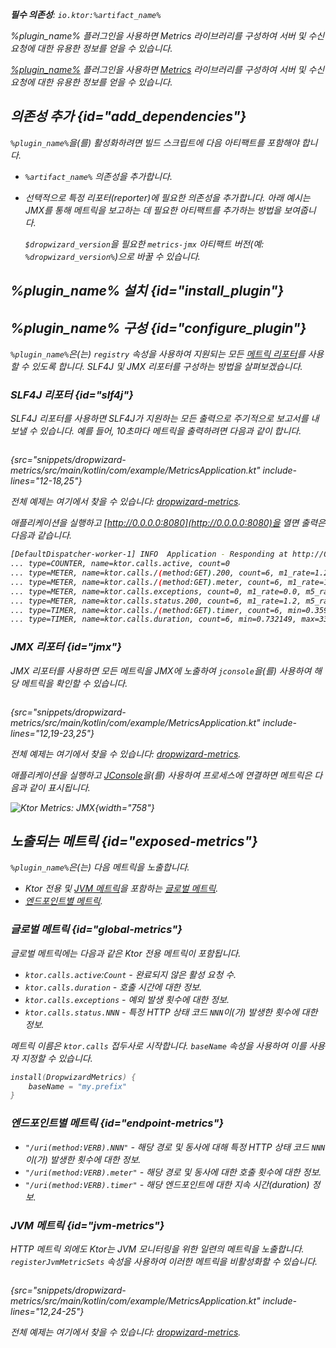 [//]: # (title: Dropwizard 메트릭)

<show-structure for="chapter" depth="2"/>
<primary-label ref="server-plugin"/>

<var name="plugin_name" value="DropwizardMetrics"/>
<var name="package_name" value="io.ktor.server.metrics.dropwizard"/>
<var name="artifact_name" value="ktor-server-metrics"/>

<tldr>
<p>
<b>필수 의존성</b>: <code>io.ktor:%artifact_name%</code>
</p>
<var name="example_name" value="dropwizard-metrics"/>
<include from="lib.topic" element-id="download_example"/>
<include from="lib.topic" element-id="native_server_not_supported"/>
</tldr>

<link-summary>%plugin_name% 플러그인을 사용하면 Metrics 라이브러리를 구성하여 서버 및 수신 요청에 대한 유용한 정보를 얻을 수 있습니다.</link-summary>

[%plugin_name%](https://api.ktor.io/ktor-server/ktor-server-plugins/ktor-server-metrics/io.ktor.server.metrics.dropwizard/-dropwizard-metrics.html) 플러그인을 사용하면 [Metrics](http://metrics.dropwizard.io/) 라이브러리를 구성하여 서버 및 수신 요청에 대한 유용한 정보를 얻을 수 있습니다.

## 의존성 추가 {id="add_dependencies"}
`%plugin_name%`을(를) 활성화하려면 빌드 스크립트에 다음 아티팩트를 포함해야 합니다.
* `%artifact_name%` 의존성을 추가합니다.

  <include from="lib.topic" element-id="add_ktor_artifact"/>

* 선택적으로 특정 리포터(reporter)에 필요한 의존성을 추가합니다. 아래 예시는 JMX를 통해 메트릭을 보고하는 데 필요한 아티팩트를 추가하는 방법을 보여줍니다.

  <var name="group_id" value="io.dropwizard.metrics"/>
  <var name="artifact_name" value="metrics-jmx"/>
  <var name="version" value="dropwizard_version"/>
  <include from="lib.topic" element-id="add_artifact"/>
  
  `$dropwizard_version`을 필요한 `metrics-jmx` 아티팩트 버전(예: `%dropwizard_version%`)으로 바꿀 수 있습니다.

## %plugin_name% 설치 {id="install_plugin"}

<include from="lib.topic" element-id="install_plugin"/>

## %plugin_name% 구성 {id="configure_plugin"}

`%plugin_name%`은(는) `registry` 속성을 사용하여 지원되는 모든 [메트릭 리포터](http://metrics.dropwizard.io/)를 사용할 수 있도록 합니다. SLF4J 및 JMX 리포터를 구성하는 방법을 살펴보겠습니다.

### SLF4J 리포터 {id="slf4j"}

SLF4J 리포터를 사용하면 SLF4J가 지원하는 모든 출력으로 주기적으로 보고서를 내보낼 수 있습니다.
예를 들어, 10초마다 메트릭을 출력하려면 다음과 같이 합니다.

```kotlin
```
{src="snippets/dropwizard-metrics/src/main/kotlin/com/example/MetricsApplication.kt" include-lines="12-18,25"}

전체 예제는 여기에서 찾을 수 있습니다: [dropwizard-metrics](https://github.com/ktorio/ktor-documentation/tree/%ktor_version%/codeSnippets/snippets/dropwizard-metrics).

애플리케이션을 실행하고 [http://0.0.0.0:8080](http://0.0.0.0:8080)을 열면 출력은 다음과 같습니다.

```Bash
[DefaultDispatcher-worker-1] INFO  Application - Responding at http://0.0.0.0:8080
... type=COUNTER, name=ktor.calls.active, count=0
... type=METER, name=ktor.calls./(method:GET).200, count=6, m1_rate=1.2, m5_rate=1.2, m15_rate=1.2, mean_rate=0.98655785084844, rate_unit=events/second
... type=METER, name=ktor.calls./(method:GET).meter, count=6, m1_rate=1.2, m5_rate=1.2, m15_rate=1.2, mean_rate=0.9841134429134598, rate_unit=events/second
... type=METER, name=ktor.calls.exceptions, count=0, m1_rate=0.0, m5_rate=0.0, m15_rate=0.0, mean_rate=0.0, rate_unit=events/second
... type=METER, name=ktor.calls.status.200, count=6, m1_rate=1.2, m5_rate=1.2, m15_rate=1.2, mean_rate=0.9866015088545449, rate_unit=events/second
... type=TIMER, name=ktor.calls./(method:GET).timer, count=6, min=0.359683, max=14.213046, mean=2.691307542732234, stddev=5.099546889849414, p50=0.400967, p75=0.618972, p95=14.213046, p98=14.213046, p99=14.213046, p999=14.213046, m1_rate=1.2, m5_rate=1.2, m15_rate=1.2, mean_rate=0.9830677128229028, rate_unit=events/second, duration_unit=milliseconds
... type=TIMER, name=ktor.calls.duration, count=6, min=0.732149, max=33.735719, mean=6.238046092985701, stddev=12.169258340009847, p50=0.778864, p75=1.050454, p95=33.735719, p98=33.735719, p99=33.735719, p999=33.735719, m1_rate=0.2, m5_rate=0.2, m15_rate=0.2, mean_rate=0.6040311229887146, rate_unit=events/second, duration_unit=milliseconds
```

### JMX 리포터 {id="jmx"}

JMX 리포터를 사용하면 모든 메트릭을 JMX에 노출하여 `jconsole`을(를) 사용하여 해당 메트릭을 확인할 수 있습니다.

```kotlin
```
{src="snippets/dropwizard-metrics/src/main/kotlin/com/example/MetricsApplication.kt" include-lines="12,19-23,25"}

전체 예제는 여기에서 찾을 수 있습니다: [dropwizard-metrics](https://github.com/ktorio/ktor-documentation/tree/%ktor_version%/codeSnippets/snippets/dropwizard-metrics).

애플리케이션을 실행하고 [JConsole](https://docs.oracle.com/en/java/javase/17/management/using-jconsole.html)을(를) 사용하여 프로세스에 연결하면 메트릭은 다음과 같이 표시됩니다.

![Ktor Metrics: JMX](jmx.png){width="758"}

## 노출되는 메트릭 {id="exposed-metrics"}

`%plugin_name%`은(는) 다음 메트릭을 노출합니다.

- Ktor 전용 및 [JVM 메트릭](#jvm-metrics)을 포함하는 [글로벌 메트릭](#global-metrics).
- [엔드포인트별 메트릭](#endpoint-metrics).

### 글로벌 메트릭 {id="global-metrics"}

글로벌 메트릭에는 다음과 같은 Ktor 전용 메트릭이 포함됩니다.

* `ktor.calls.active`:`Count` - 완료되지 않은 활성 요청 수.
* `ktor.calls.duration` - 호출 시간에 대한 정보.
* `ktor.calls.exceptions` - 예외 발생 횟수에 대한 정보.
* `ktor.calls.status.NNN` - 특정 HTTP 상태 코드 `NNN`이(가) 발생한 횟수에 대한 정보.

메트릭 이름은 `ktor.calls` 접두사로 시작합니다. `baseName` 속성을 사용하여 이를 사용자 지정할 수 있습니다.

```kotlin
install(DropwizardMetrics) {
    baseName = "my.prefix"
}
```

### 엔드포인트별 메트릭 {id="endpoint-metrics"}

* `"/uri(method:VERB).NNN"` - 해당 경로 및 동사에 대해 특정 HTTP 상태 코드 `NNN`이(가) 발생한 횟수에 대한 정보.
* `"/uri(method:VERB).meter"` - 해당 경로 및 동사에 대한 호출 횟수에 대한 정보.
* `"/uri(method:VERB).timer"` - 해당 엔드포인트에 대한 지속 시간(duration) 정보.

### JVM 메트릭 {id="jvm-metrics"}

HTTP 메트릭 외에도 Ktor는 JVM 모니터링을 위한 일련의 메트릭을 노출합니다. `registerJvmMetricSets` 속성을 사용하여 이러한 메트릭을 비활성화할 수 있습니다.

```kotlin
```
{src="snippets/dropwizard-metrics/src/main/kotlin/com/example/MetricsApplication.kt" include-lines="12,24-25"}

전체 예제는 여기에서 찾을 수 있습니다: [dropwizard-metrics](https://github.com/ktorio/ktor-documentation/tree/%ktor_version%/codeSnippets/snippets/dropwizard-metrics).